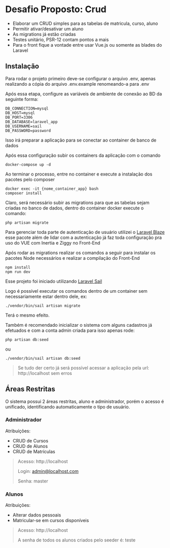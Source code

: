 # Desafio Proposto: Crud 

- Elaborar um CRUD simples para as tabelas de matricula, curso, aluno
- Permitir ativar/desativar um aluno
- As migrations já estão criadas
- Testes unitário, PSR-12 contam pontos a mais
- Para o front fique a vontade entre usar Vue.js ou somente as blades do Laravel



## Instalação

Para rodar o projeto primeiro deve-se configurar o arquivo .env, apenas 
realizando a cópia do arquivo .env.example renomeando-a para .env

Após essa etapa, configure as variáveis de ambiente de conexão ao BD da seguinte forma:

```
DB_CONNECTION=mysql
DB_HOST=mysql
DB_PORT=3306
DB_DATABASE=laravel_app
DB_USERNAME=sail
DB_PASSWORD=password
```

Isso irá preparar a aplicação para se conectar ao container de banco de dados 

Após essa configuração subir os containers da aplicação com o comando

```
docker-compose up -d
```

Ao terminar o processo, entre no container e execute a instalação dos pacotes pelo composer

```
docker exec -it {nome_container_app} bash
composer install
```

Claro, será necessário subir as migrations para que as tabelas sejam criadas no banco de dados,
dentro do container docker execute o comando:

```
php artisan migrate
```

Para gerenciar toda parte de autenticação de usuário utilizei o [Laravel Blaze](https://laravel.com/docs/8.x/starter-kits#laravel-breeze)
esse pacote além de lidar com a autenticação já faz toda configuração pra uso do VUE com Inertia e Ziggy no Front-End

Após rodar as migrations realizar os comandos a seguir para instalar os pacotes Node necessários e realizar a compilação do Front-End

```
npm install
npm run dev
```
Esse projeto foi iniciado utilizando [Laravel Sail](https://laravel.com/docs/8.x/sail)

Logo é possível executar os comandos dentro de um container sem necessariamente estar dentro dele, ex:

```
./vendor/bin/sail artisan migrate
```

Terá o mesmo efeito.

Também é recomendado inicializar o sistema com alguns cadastros já efetuados e com a conta admin criada para isso apenas rode:

```
php artisan db:seed
```
ou
```
./vendor/bin/sail artisan db:seed
```

> Se tudo der certo já será possível acessar a aplicação pela url: http://localhost sem erros

## Áreas Restritas

O sistema possui 2 áreas restritas, aluno e administrador, porém o acesso é unificado, identificando automaticamente
o tipo de usuário.

### Administrador

Atribuíções:
- CRUD de Cursos
- CRUD de Alunos
- CRUD de Matrículas

> Acesso: http://localhost
> 
> Login: admin@localhost.com
> 
> Senha: master

### Alunos

Atribuições:
- Alterar dados pessoais
- Matricular-se em cursos disponíveis

> Acesso: http://localhost
> 
> A senha de todos os alunos criados pelo seeder é: teste
